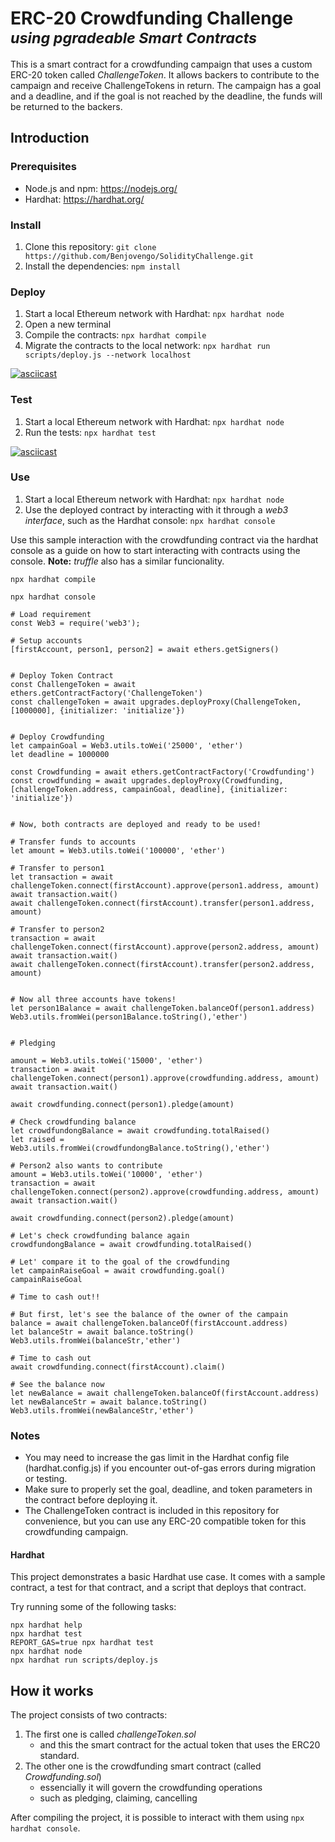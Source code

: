 # ERC-20 Crowdfunding Challenge<br><sup><i>using pgradeable Smart Contracts</i></sup>

This is a smart contract for a crowdfunding campaign that uses a custom ERC-20 token called _ChallengeToken_. It allows backers to contribute to the campaign and receive ChallengeTokens in return. The campaign has a goal and a deadline, and if the goal is not reached by the deadline, the funds will be returned to the backers.

## Introduction

### Prerequisites

- Node.js and npm: https://nodejs.org/
- Hardhat: https://hardhat.org/

### Install

1. Clone this repository: `git clone https://github.com/Benjovengo/SolidityChallenge.git`
2. Install the dependencies: `npm install`

### Deploy

1. Start a local Ethereum network with Hardhat: `npx hardhat node`
2. Open a new terminal
3. Compile the contracts: `npx hardhat compile`
4. Migrate the contracts to the local network: `npx hardhat run scripts/deploy.js --network localhost`

[![asciicast](https://asciinema.org/a/550350.svg)](https://asciinema.org/a/550350)

### Test

1. Start a local Ethereum network with Hardhat: `npx hardhat node`
2. Run the tests: `npx hardhat test`

[![asciicast](https://asciinema.org/a/550347.svg)](https://asciinema.org/a/550347)

### Use

1. Start a local Ethereum network with Hardhat: `npx hardhat node`
2. Use the deployed contract by interacting with it through a _web3 interface_, such as the Hardhat console: `npx hardhat console`

Use this sample interaction with the crowdfunding contract via the hardhat console as a guide on how to start interacting with contracts using the console. **Note:** _truffle_ also has a similar funcionality.

```console
npx hardhat compile

npx hardhat console

# Load requirement
const Web3 = require('web3');

# Setup accounts
[firstAccount, person1, person2] = await ethers.getSigners()


# Deploy Token Contract
const ChallengeToken = await ethers.getContractFactory('ChallengeToken')
const challengeToken = await upgrades.deployProxy(ChallengeToken, [1000000], {initializer: 'initialize'})


# Deploy Crowdfunding
let campainGoal = Web3.utils.toWei('25000', 'ether')
let deadline = 1000000

const Crowdfunding = await ethers.getContractFactory('Crowdfunding')
const crowdfunding = await upgrades.deployProxy(Crowdfunding, [challengeToken.address, campainGoal, deadline], {initializer: 'initialize'})


# Now, both contracts are deployed and ready to be used!

# Transfer funds to accounts
let amount = Web3.utils.toWei('100000', 'ether')

# Transfer to person1
let transaction = await challengeToken.connect(firstAccount).approve(person1.address, amount)
await transaction.wait()
await challengeToken.connect(firstAccount).transfer(person1.address, amount)

# Transfer to person2
transaction = await challengeToken.connect(firstAccount).approve(person2.address, amount)
await transaction.wait()
await challengeToken.connect(firstAccount).transfer(person2.address, amount)


# Now all three accounts have tokens!
let person1Balance = await challengeToken.balanceOf(person1.address)
Web3.utils.fromWei(person1Balance.toString(),'ether')


# Pledging

amount = Web3.utils.toWei('15000', 'ether')
transaction = await challengeToken.connect(person1).approve(crowdfunding.address, amount)
await transaction.wait()

await crowdfunding.connect(person1).pledge(amount)

# Check crowdfunding balance
let crowdfundongBalance = await crowdfunding.totalRaised()
let raised = Web3.utils.fromWei(crowdfundongBalance.toString(),'ether')

# Person2 also wants to contribute
amount = Web3.utils.toWei('10000', 'ether')
transaction = await challengeToken.connect(person2).approve(crowdfunding.address, amount)
await transaction.wait()

await crowdfunding.connect(person2).pledge(amount)

# Let's check crowdfunding balance again
crowdfundongBalance = await crowdfunding.totalRaised()

# Let' compare it to the goal of the crowdfunding
let campainRaiseGoal = await crowdfunding.goal()
campainRaiseGoal

# Time to cash out!!

# But first, let's see the balance of the owner of the campain
balance = await challengeToken.balanceOf(firstAccount.address)
let balanceStr = await balance.toString()
Web3.utils.fromWei(balanceStr,'ether')

# Time to cash out
await crowdfunding.connect(firstAccount).claim()

# See the balance now
let newBalance = await challengeToken.balanceOf(firstAccount.address)
let newBalanceStr = await balance.toString()
Web3.utils.fromWei(newBalanceStr,'ether')
```

### Notes

- You may need to increase the gas limit in the Hardhat config file (hardhat.config.js) if you encounter out-of-gas errors during migration or testing.
- Make sure to properly set the goal, deadline, and token parameters in the contract before deploying it.
- The ChallengeToken contract is included in this repository for convenience, but you can use any ERC-20 compatible token for this crowdfunding campaign.

#### Hardhat

This project demonstrates a basic Hardhat use case. It comes with a sample contract, a test for that contract, and a script that deploys that contract.

Try running some of the following tasks:

```shell
npx hardhat help
npx hardhat test
REPORT_GAS=true npx hardhat test
npx hardhat node
npx hardhat run scripts/deploy.js
```

## How it works

The project consists of two contracts:

1. The first one is called _challengeToken.sol_
   - and this the smart contract for the actual token that uses the ERC20 standard.
2. The other one is the crowdfunding smart contract (called _Crowdfunding.sol_)
   - essencially it will govern the crowdfunding operations
   - such as pledging, claiming, cancelling

After compiling the project, it is possible to interact with them using `npx hardhat console`.
